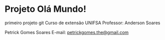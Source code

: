 # Projeto Olá Mundo!
 primeiro projeto git
Curso de extensão UNIFSA
 Professor: Anderson Soares

Petrick Gomes Soares
E-mail: petrickgomes.the@gmail.com
